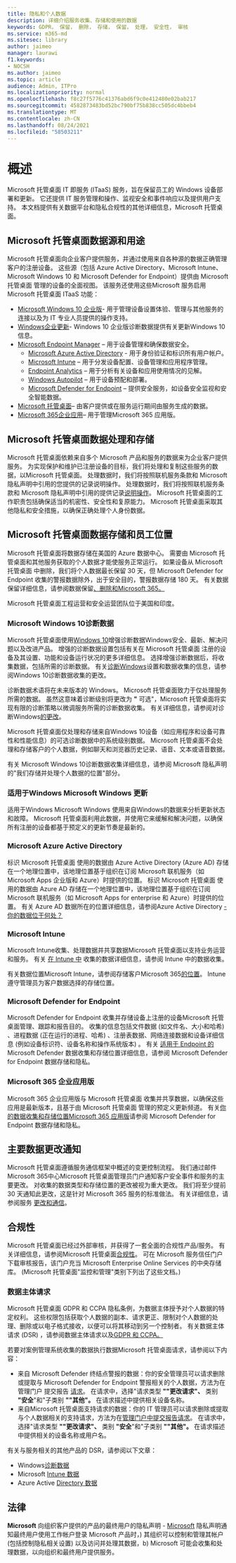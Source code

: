 ```yaml
---
title: 隐私和个人数据
description: 详细介绍服务收集、存储和使用的数据
keywords: GDPR， 保留， 删除， 存储， 保留， 处理， 安全性， 审核
ms.service: m365-md
ms.sitesec: library
author: jaimeo
manager: laurawi
f1.keywords:
- NOCSH
ms.author: jaimeo
ms.topic: article
audience: Admin, ITPro
ms.localizationpriority: normal
ms.openlocfilehash: f8c27f5776c41376abd6f9c0e412480e02bab217
ms.sourcegitcommit: 4582873483bd52bc790bf75b838cc505dc4bbeb4
ms.translationtype: MT
ms.contentlocale: zh-CN
ms.lasthandoff: 08/24/2021
ms.locfileid: "58503211"
---
```

# <a name="overview"></a>概述

Microsoft 托管桌面 IT 即服务 (ITaaS) 服务，旨在保留员工的 Windows 设备部署和更新。 它还提供 IT 服务管理和操作、监视安全和事件响应以及提供用户支持。 本文档提供有关数据平台和隐私合规性的其他详细信息，Microsoft 托管桌面。

## <a name="microsoft-managed-desktop-data-sources-and-purpose"></a>Microsoft 托管桌面数据源和用途

Microsoft 托管桌面向企业客户提供服务，并通过使用来自各种源的数据正确管理客户的注册设备。 这些源（包括 Azure Active Directory、Microsoft Intune、Microsoft Windows 10 和 Microsoft Defender for Endpoint）提供由 Microsoft 托管桌面 管理的设备的全面视图。 该服务还使用这些Microsoft 服务启用Microsoft 托管桌面 ITaaS 功能：

- [Microsoft Windows 10 企业版](/windows/windows-10/)- 用于管理设备设置体验、管理与其他服务的连接以及为 IT 专业人员提供的操作支持。
- [Windows企业更新](/windows/deployment/update/waas-manage-updates-wufb)- Windows 10 企业版诊断数据提供有关更新Windows 10信息。 
- [Microsoft Endpoint Manager](/mem/endpoint-manager-overview) – 用于设备管理和确保数据安全。
  - [Microsoft Azure Active Directory](/azure/active-directory/) - 用于身份验证和标识所有用户帐户。 
  - [Microsoft Intune](/mem/intune/) – 用于分发设备配置、设备管理和应用程序管理。
  - [Endpoint Analytics](/mem/analytics/overview) – 用于分析有关设备和应用使用情况的见解。
  - [Windows Autopilot](/microsoft-365/windows/windows-autopilot) – 用于设备预配和部署。
  - [Microsoft Defender for Endpoint](/microsoft-365/security/defender-endpoint/) – 提供安全服务，如设备安全监视和安全智能数据。
- [Microsoft 托管桌面](https://endpoint.microsoft.com/#home)– 由客户提供或在服务运行期间由服务生成的数据。
- [Microsoft 365企业应用](https://www.microsoft.com/en-us/microsoft-365/enterprise/compare-office-365-plans?rtc=1)– 用于管理Microsoft 365 应用版。

## <a name="microsoft-managed-desktop-data-process-and-storage"></a>Microsoft 托管桌面数据处理和存储

Microsoft 托管桌面依赖来自多个 Microsoft 产品和服务的数据来为企业客户提供服务。 为实现保护和维护已注册设备的目标，我们将处理和复制这些服务的数据，以Microsoft 托管桌面。 处理数据时，我们将按照联机服务条款和 Microsoft 隐私声明中引用的您提供的记录说明操作。 处理数据时，我们将按照联机服务条款和 Microsoft 隐私声明中引用的提供记录[说明操作](https://privacy.microsoft.com/privacystatement)。 [](https://www.microsoft.com/licensing/product-licensing/products) Microsoft 托管桌面的工作职责包括确保适当的机密性、安全性和复原能力。 Microsoft 托管桌面采取其他隐私和安全措施，以确保正确处理个人身份数据。 


## <a name="microsoft-managed-desktop-data-storage-and-staff-location"></a>Microsoft 托管桌面数据存储和员工位置

Microsoft 托管桌面将数据存储在美国的 Azure 数据中心。 需要由 Microsoft 托管桌面和其他服务获取的个人数据才能使服务正常运行。 如果设备从 Microsoft 托管桌面 中删除，我们将个人数据最长保留 30 天，但 Microsoft Defender for Endpoint 收集的警报数据除外，出于安全目的，警报数据存储 180 天。 有关数据保留详细信息，请参阅数据保留[、删除和Microsoft 365。](/compliance/assurance/assurance-data-retention-deletion-and-destruction-overview)

Microsoft 托管桌面工程运营和安全运营团队位于美国和印度。 

### <a name="microsoft-windows-10-diagnostic-data"></a>Microsoft Windows 10诊断数据

Microsoft 托管桌面使用[Windows 10](/windows/privacy/windows-diagnostic-data)增强诊断数据Windows安全、最新、解决问题以及改进产品。 增强的诊断数据设置包括有关在 Microsoft 托管桌面 注册的设备及其设置、功能和设备运行状况的更多详细信息。 选择增强诊断数据后，将收集数据，包括所需的诊断数据。 有关[诊断Windows](/windows/privacy/changes-to-windows-diagnostic-data-collection)设置和数据收集的信息，请参阅Windows 10诊断数据收集的更改。

诊断数据术语将在未来版本的 Windows。 Microsoft 托管桌面致力于仅处理服务所需的数据。 虽然这意味着诊断级别将更改为 **"** 可选"，Microsoft 托管桌面将实现有限的诊断策略以微调服务所需的诊断数据收集。 有关详细信息，请参阅对诊断Windows[的更改](/windows/privacy/changes-to-windows-diagnostic-data-collection)。

Microsoft 托管桌面仅处理和存储来自Windows 10设备（如应用程序和设备可靠性和性能信息）的可选诊断数据中的系统级别数据。 Microsoft 托管桌面不会处理和存储客户的个人数据，例如聊天和浏览器历史记录、语音、文本或语音数据。 

有关 Microsoft Windows 10诊断数据收集详细信息，请参阅 Microsoft 隐私声明的"我们[](https://privacy.microsoft.com/privacystatement#mainwherewestoreandprocessdatamodule)存储并处理个人数据的位置"部分。

### <a name="microsoft-windows-update-for-business"></a>适用于Windows Microsoft Windows 更新
适用于Windows Microsoft Windows 使用来自Windows的数据来分析更新状态和故障。 Microsoft 托管桌面利用此数据，并使用它来缓解和解决问题，以确保所有注册的设备都基于预定义的更新节奏是最新的。

### <a name="microsoft-azure-active-directory"></a>Microsoft Azure Active Directory
标识 Microsoft 托管桌面 使用的数据由 Azure Active Directory (Azure AD) 存储在一个地理位置中，该地理位置基于组织在订阅 Microsoft 联机服务（如 Microsoft Apps 企业版和 Azure）时提供的位置。 标识 Microsoft 托管桌面 使用的数据由 Azure AD 存储在一个地理位置中，该地理位置基于组织在订阅 Microsoft 联机服务（如 Microsoft Apps for enterprise 和 Azure）时提供的位置。 有关 Azure AD 数据所在的位置详细信息，请参阅Azure Active Directory [- 你的数据位于何处？](https://msit.powerbi.com/view?r=eyJrIjoiODdjOWViZDctMWRhZS00ODUzLWI4MmQtNWM5NjBkZTBkNjFlIiwidCI6IjcyZjk4OGJmLTg2ZjEtNDFhZi05MWFiLTJkN2NkMDExZGI0NyIsImMiOjV9)

### <a name="microsoft-intune"></a>Microsoft Intune
Microsoft Intune收集、处理数据并共享数据Microsoft 托管桌面以支持业务运营和服务。 有关 [在 Intune 中](/mem/intune/protect/privacy-data-collect) 收集的数据详细信息，请参阅 Intune 中的数据收集。 

有关数据位置Microsoft Intune，请参阅存储客户Microsoft 365[的位置](/microsoft-365/enterprise/o365-data-locations)。 Intune 遵守管理员为客户数据选择的存储位置。

### <a name="microsoft-defender-for-endpoint"></a>Microsoft Defender for Endpoint
Microsoft Defender for Endpoint 收集并存储设备上注册的设备Microsoft 托管桌面管理、跟踪和报告目的。 收集的信息包括文件数据 (如文件名、大小和哈希) 、进程数据 (正在运行的进程、哈希) 、注册表数据、网络连接数据和设备详细信息 (例如设备标识符、设备名称和操作系统版本) 。 有关 [适用于 Endpoint 的](/microsoft-365/security/defender-endpoint/data-storage-privacy#what-data-does-microsoft-defender-atp-collect) Microsoft Defender 数据收集和存储位置详细信息，请参阅 Microsoft Defender for Endpoint 数据存储和隐私。 

### <a name="microsoft-365-apps-for-enterprise"></a>Microsoft 365 企业应用版 
Microsoft 365 企业应用版与 Microsoft 托管桌面 收集并共享数据，以确保这些应用是最新版本，且基于由 Microsoft 托管桌面 管理的预定义更新频道。 有关[你的数据收集和存储位置Microsoft 365 应用版](/microsoft-365/security/defender-endpoint/data-storage-privacy#what-data-does-microsoft-defender-atp-collect)请参阅 Microsoft Defender for Endpoint 数据存储和隐私。

## <a name="major-data-change-notification"></a>主要数据更改通知
Microsoft 托管桌面遵循服务通信框架中概述的变更控制流程。 我们通过邮件Microsoft 365中心Microsoft 托管桌面管理员门户通知客户安全事件和服务的主要更改。 对收集的数据类型和存储位置的更改被视为重大更改。 我们将至少提前 30 天通知此更改，这是针对 Microsoft 365 服务的标准做法。 有关详细信息，请参阅服务 [更改和通信](/microsoft-365/managed-desktop/service-description/servicechanges)。

## <a name="compliance"></a>合规性
Microsoft 托管桌面已经过外部审核，并获得了一套全面的合规性产品/服务。 有关详细信息，请参阅Microsoft 托管桌面[合规性](/microsoft-365/managed-desktop/intro/compliance)。 可在 Microsoft 服务信任门户下载审核[](https://aka.ms/stp)报告，该门户充当 Microsoft Enterprise Online Services 的中央存储库。  (Microsoft 托管桌面"监控和管理"类别下列出了这些文档。) 

### <a name="data-subject-requests"></a>数据主体请求
Microsoft 托管桌面 GDPR 和 CCPA 隐私条例，为数据主体授予对个人数据的特定权利。 这些权限包括获取个人数据的副本、请求更正、限制对个人数据的处理、删除或以电子格式接收，以便可以将其移动到另一个控制者。 有关数据主体请求 (DSR) ，请参阅数据主体请求以及[GDPR 和 CCPA。](/compliance/regulatory/gdpr-data-subject-requests)

若要对案例管理系统收集的数据执行数据Microsoft 托管桌面请求，请参阅以下内容：

- 来自 Microsoft Defender 终结点警报的数据：你的安全管理员可以请求删除或提取与 Microsoft Defender for Endpoint 警报相关的个人数据，方法为在管理门户 提交报告 [请求](https://aka.ms/memadmin)。 在请求中，选择"请求类型 **""更改请求"、** 类别 **"安全**"和"子类别 **""其他"。** 在请求描述中提供相关设备名称。
- 来自Microsoft 托管桌面支持请求的数据：你的 IT 管理员可以请求删除或提取与个人数据相关的支持请求，方法为在[管理门户中提交报告请求](https://aka.ms/memadmin)。 在请求中，选择"请求类型 **""更改请求"、** 类别 **"安全**"和"子类别 **""其他"。** 在请求描述中提供相关的设备名称或用户名。

有关与服务相关的其他产品的 DSR，请参阅以下文章：

- Windows[诊断数据](/compliance/regulatory/gdpr-dsr-windows)
- Microsoft [Intune 数据](/compliance/regulatory/gdpr-dsr-intune)
- Azure Active [Directory 数据](/compliance/regulatory/gdpr-dsr-azure)

## <a name="legal"></a>法律
**Microsoft** 向组织客户提供的产品的最终用户的隐私声明 - [Microsoft](https://privacy.microsoft.com/privacystatement) 隐私声明通知最终用户使用工作帐户登录 Microsoft 产品时，) 其组织可以控制和管理其帐户 (包括控制隐私相关设置) 以及访问并处理其数据，b) Microsoft 可能会收集和处理数据，以向组织和最终用户提供服务。
